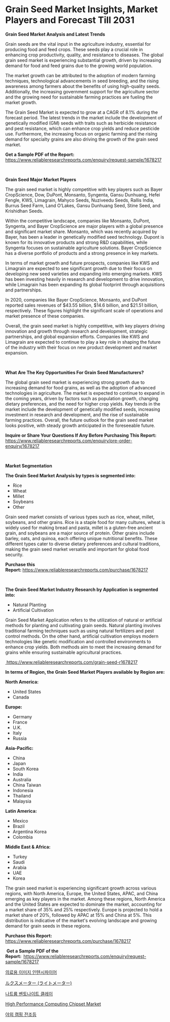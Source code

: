 <p><h1>Grain Seed Market Insights, Market Players and Forecast Till 2031</h1></p><p><strong>Grain Seed Market Analysis and Latest Trends</strong></p>
<p><p>Grain seeds are the vital input in the agriculture industry, essential for producing food and feed crops. These seeds play a crucial role in enhancing crop productivity, quality, and resistance to diseases. The global grain seed market is experiencing substantial growth, driven by increasing demand for food and feed grains due to the growing world population.</p><p>The market growth can be attributed to the adoption of modern farming techniques, technological advancements in seed breeding, and the rising awareness among farmers about the benefits of using high-quality seeds. Additionally, the increasing government support for the agriculture sector and the growing need for sustainable farming practices are fueling the market growth.</p><p>The Grain Seed Market is expected to grow at a CAGR of 8.1% during the forecast period. The latest trends in the market include the development of genetically modified (GM) seeds with traits such as herbicide resistance and pest resistance, which can enhance crop yields and reduce pesticide use. Furthermore, the increasing focus on organic farming and the rising demand for specialty grains are also driving the growth of the grain seed market.</p></p>
<p><strong>Get a Sample PDF of the Report:&nbsp;</strong> <a href="https://www.reliableresearchreports.com/enquiry/request-sample/1678217">https://www.reliableresearchreports.com/enquiry/request-sample/1678217</a></p>
<p>&nbsp;</p>
<p><strong>Grain Seed Major Market Players</strong></p>
<p><p>The grain seed market is highly competitive with key players such as Bayer CropScience, Dow, DuPont, Monsanto, Syngenta, Gansu Dunhuang, Hefei Fengle, KWS, Limagrain, Mahyco Seeds, Nuziveedu Seeds, Rallis India, Burrus Seed Farm, Land O’Lakes, Gansu Dunhuang Seed, Stine Seed, and Krishidhan Seeds.</p><p>Within the competitive landscape, companies like Monsanto, DuPont, Syngenta, and Bayer CropScience are major players with a global presence and significant market share. Monsanto, which was recently acquired by Bayer, has been a leader in genetically modified seed technology. Dupont is known for its innovative products and strong R&D capabilities, while Syngenta focuses on sustainable agriculture solutions. Bayer CropScience has a diverse portfolio of products and a strong presence in key markets.</p><p>In terms of market growth and future prospects, companies like KWS and Limagrain are expected to see significant growth due to their focus on developing new seed varieties and expanding into emerging markets. KWS has been investing heavily in research and development to drive innovation, while Limagrain has been expanding its global footprint through acquisitions and partnerships.</p><p>In 2020, companies like Bayer CropScience, Monsanto, and DuPont reported sales revenues of $43.55 billion, $14.6 billion, and $21.51 billion, respectively. These figures highlight the significant scale of operations and market presence of these companies.</p><p>Overall, the grain seed market is highly competitive, with key players driving innovation and growth through research and development, strategic partnerships, and global expansion efforts. Companies like KWS and Limagrain are expected to continue to play a key role in shaping the future of the industry with their focus on new product development and market expansion.</p></p>
<p>&nbsp;</p>
<p><strong>What Are The Key Opportunities For Grain Seed Manufacturers?</strong></p>
<p><p>The global grain seed market is experiencing strong growth due to increasing demand for food grains, as well as the adoption of advanced technologies in agriculture. The market is expected to continue to expand in the coming years, driven by factors such as population growth, changing dietary preferences, and the need for higher crop yields. Key trends in the market include the development of genetically modified seeds, increasing investment in research and development, and the rise of sustainable farming practices. Overall, the future outlook for the grain seed market looks positive, with steady growth anticipated in the foreseeable future.</p></p>
<p><strong>Inquire or Share Your Questions If Any Before Purchasing This Report:</strong> <a href="https://www.reliableresearchreports.com/enquiry/pre-order-enquiry/1678217">https://www.reliableresearchreports.com/enquiry/pre-order-enquiry/1678217</a></p>
<p>&nbsp;</p>
<p><strong>Market Segmentation</strong></p>
<p><strong>The Grain Seed Market Analysis by types is segmented into:</strong></p>
<p><ul><li>Rice</li><li>Wheat</li><li>Millet</li><li>Soybeans</li><li>Other</li></ul></p>
<p><p>Grain seed market consists of various types such as rice, wheat, millet, soybeans, and other grains. Rice is a staple food for many cultures, wheat is widely used for making bread and pasta, millet is a gluten-free ancient grain, and soybeans are a major source of protein. Other grains include barley, oats, and quinoa, each offering unique nutritional benefits. These different types cater to diverse dietary preferences and cultural traditions, making the grain seed market versatile and important for global food security.</p></p>
<p><strong>Purchase this Report:&nbsp;</strong><a href="https://www.reliableresearchreports.com/purchase/1678217">https://www.reliableresearchreports.com/purchase/1678217</a></p>
<p>&nbsp;</p>
<p><strong>The Grain Seed Market Industry Research by Application is segmented into:</strong></p>
<p><ul><li>Natural Planting</li><li>Artificial Cultivation</li></ul></p>
<p><p>Grain Seed Market Application refers to the utilization of natural or artificial methods for planting and cultivating grain seeds. Natural planting involves traditional farming techniques such as using natural fertilizers and pest control methods. On the other hand, artificial cultivation employs modern technologies like genetic modification and controlled environments to enhance crop yields. Both methods aim to meet the increasing demand for grains while ensuring sustainable agricultural practices.</p></p>
<p><a href="https://www.reliableresearchreports.com/grain-seed-r1678217">&nbsp;https://www.reliableresearchreports.com/grain-seed-r1678217</a></p>
<p><strong>In terms of Region, the Grain Seed Market Players available by Region are:</strong></p>
<p>
    <p> <strong> North America: </strong>
        <ul>
            <li>United States</li>
            <li>Canada</li>
        </ul>
        </p> 
    <p> <strong> Europe: </strong>
        <ul>
            <li>Germany</li>
            <li>France</li>
            <li>U.K.</li>
            <li>Italy</li>
            <li>Russia</li>
        </ul>
        </p> 
    <p> <strong> Asia-Pacific: </strong>
        <ul>
            <li>China</li>
            <li>Japan</li>
            <li>South Korea</li>
            <li>India</li>
            <li>Australia</li>
            <li>China Taiwan</li>
            <li>Indonesia</li>
            <li>Thailand</li>
            <li>Malaysia</li>
        </ul>
        </p> 
    <p> <strong> Latin America: </strong>
        <ul>
            <li>Mexico</li>
            <li>Brazil</li>
            <li>Argentina Korea</li>
            <li>Colombia</li>
        </ul>
        </p> 
    <p> <strong> Middle East & Africa: </strong>
        <ul>
            <li>Turkey</li>
            <li>Saudi</li>
            <li>Arabia</li>
            <li>UAE</li>
            <li>Korea</li>
        </ul>
    </p>
    </p>
<p><p>The grain seed market is experiencing significant growth across various regions, with North America, Europe, the United States, APAC, and China emerging as key players in the market. Among these regions, North America and the United States are expected to dominate the market, accounting for a market share of 35% and 25% respectively. Europe is projected to hold a market share of 20%, followed by APAC at 15% and China at 5%. This distribution is indicative of the market's evolving landscape and growing demand for grain seeds in these regions.</p></p>
<p><strong>Purchase this Report: </strong><a href="https://www.reliableresearchreports.com/purchase/1678217">https://www.reliableresearchreports.com/purchase/1678217</a></p>
<p>&nbsp;<strong>Get a Sample PDF of the Report:&nbsp;&nbsp;</strong><a href="https://www.reliableresearchreports.com/enquiry/request-sample/1678217">https://www.reliableresearchreports.com/enquiry/request-sample/1678217</a></p>
<p><strong></strong></p>
<p><p><a href="https://github.com/AnthonyWratten/Market-Research-Report-List-1/blob/main/3280511102590.md">의료용 이미지 인텐시파이어</a></p><p><a href="https://github.com/mohamedbakry57/Market-Research-Report-List-4/blob/main/5573480107949.md">ルクスメーター (ライトメーター)</a></p><p><a href="https://medium.com/@kasandrarempel/%EC%86%8C%EB%93%90-%EB%B2%A4%ED%86%A0%EB%82%98%EC%9D%B4%ED%8A%B8-%ED%81%B4%EB%A0%88%EC%9D%B4-%EC%8B%9C%EC%9E%A5-%EB%B3%B4%EA%B3%A0%EC%84%9C%EB%8A%94-%EC%9D%B4-%EC%8B%9C%EC%9E%A5%EC%9D%98-%EC%B5%9C%EC%8B%A0-%ED%8A%B8%EB%A0%8C%EB%93%9C%EC%99%80-%EC%84%B1%EC%9E%A5-%EA%B8%B0%ED%9A%8C%EB%A5%BC-%EB%93%9C%EB%9F%AC%EB%83%85%EB%8B%88%EB%8B%A4-1884f3a64e6f">나트륨 벤토나이트 클레이</a></p><p><a href="https://issuu.com/reportprime-2/docs/high-performance-computing-chipset-market-size-203">High Performance Computing Chipset Market</a></p><p><a href="https://github.com/plelbej847484502/Market-Research-Report-List-2/blob/main/8852982102591.md">야외 캠핑 전조등</a></p></p>
